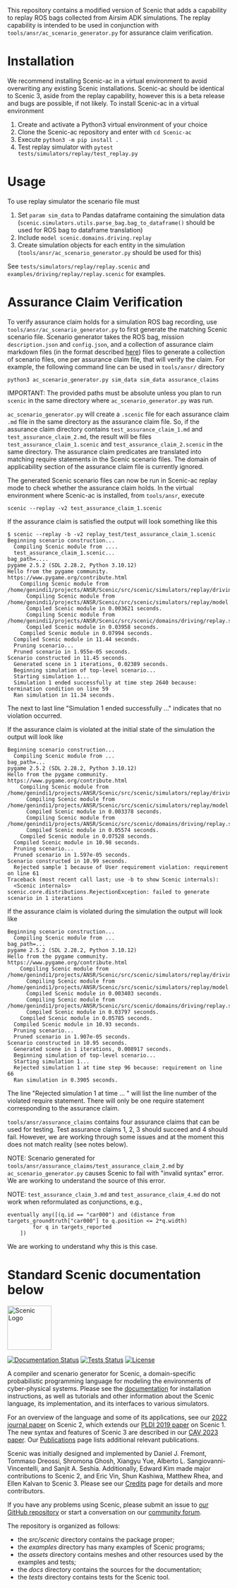 This repository contains a modified version of Scenic that adds a capability to replay ROS bags
collected from Airsim ADK simulations. The replay capability is intended to be used in conjunction
with `tools/ansr/ac_scenario_generator.py` for assurance claim verification.

# Installation
We recommend installing Scenic-ac in a virtual environment to avoid overwriting any existing Scenic
installations. Scenic-ac should be identical to Scenic 3, aside from the replay capability, however
this is a beta release and bugs are possible, if not likely. To install Scenic-ac in a virtual
environment

1. Create and activate a Python3 virtual environment of your choice
2. Clone the Scenic-ac repository and enter with `cd Scenic-ac`
3. Execute `python3 -m pip install .`
4. Test replay simulator with `pytest tests/simulators/replay/test_replay.py`

# Usage
To use replay simulator the scenario file must

1. Set `param sim_data` to Pandas dataframe containing the simulation data (`scenic.simulators.utils.parse_bag.bag_to_dataframe()` should be used for ROS bag to dataframe translation)
2. Include `model scenic.domains.driving.replay`
3. Create simulation objects for each entity in the simulation (`tools/ansr/ac_scenario_generator.py` should
be used for this)

See `tests/simulators/replay/replay.scenic` and `examples/driving/replay/replay.scenic` for examples.

# Assurance Claim Verification
To verify assurance claim holds for a simulation ROS bag recording, use
`tools/ansr/ac_scenario_generator.py` to first generate the matching Scenic scenario file. Scenario
generator takes the ROS bag, mission `description.json` and `config.json`, and a collection of
assurance claim markdown files (in the format described
[here](https://github.com/darpa-ansr/assurance-claims/blob/main/eval02/assurance_claim_formalism.md))
files to generate a collection of scenario files, one per assurance claim file, that will verify the
claim. For example, the following command line can be used in `tools/ansr/` directory

```
python3 ac_scenario_generator.py sim_data sim_data assurance_claims
```

IMPORTANT: The provided paths must be absolute unless you plan to run `scenic` in the same directory
where `ac_scenario_generator.py` was run.

`ac_scenario_generator.py` will create a `.scenic` file for each assurance claim `.md` file in the
same directory as the assurance claim file. So, if the assurance claim directory contains
`test_assurance_claim_1.md` and `test_assurance_claim_2.md`, the result will be files
`test_assurance_claim_1.scenic` and `test_assurance_claim_2.scenic` in the same directory. The
assurance claim predicates are translated into matching require statements in the Scenic scenario
files. The domain of applicability section of the assurance claim file is currently ignored.

The generated Scenic scenario files can now be run in Scenic-ac replay mode to check whether the
assurance claim holds. In the virtual environment where Scenic-ac is installed, from
`tools/ansr`, execute

```
scenic --replay -v2 test_assurance_claim_1.scenic
```

If the assurance claim is satisfied the output will look something like this

```
$ scenic --replay -b -v2 replay_test/test_assurance_claim_1.scenic
Beginning scenario construction...
  Compiling Scenic module from ....
  test_assurance_claim_1.scenic...
bag_path=....
pygame 2.5.2 (SDL 2.28.2, Python 3.10.12)
Hello from the pygame community. https://www.pygame.org/contribute.html
    Compiling Scenic module from /home/genindi1/projects/ANSR/Scenic/src/scenic/simulators/replay/driving_model.scenic...
      Compiling Scenic module from /home/genindi1/projects/ANSR/Scenic/src/scenic/simulators/replay/model.scenic...
      Compiled Scenic module in 0.003621 seconds.
      Compiling Scenic module from /home/genindi1/projects/ANSR/Scenic/src/scenic/domains/driving/replay.scenic...
      Compiled Scenic module in 0.03958 seconds.
    Compiled Scenic module in 0.07994 seconds.
  Compiled Scenic module in 11.44 seconds.
  Pruning scenario...
  Pruned scenario in 1.955e-05 seconds.
Scenario constructed in 11.45 seconds.
  Generated scene in 1 iterations, 0.02389 seconds.
  Beginning simulation of top-level scenario...
  Starting simulation 1...
  Simulation 1 ended successfully at time step 2640 because: termination condition on line 59
  Ran simulation in 11.34 seconds.
```

The next to last line "Simulation 1 ended successfully ..." indicates that no violation occurred.

If the assurance claim is violated at the initial state of the simulation the output will look like

```
Beginning scenario construction...
  Compiling Scenic module from ...
bag_path=...
pygame 2.5.2 (SDL 2.28.2, Python 3.10.12)
Hello from the pygame community. https://www.pygame.org/contribute.html
    Compiling Scenic module from /home/genindi1/projects/ANSR/Scenic/src/scenic/simulators/replay/driving_model.scenic...
      Compiling Scenic module from /home/genindi1/projects/ANSR/Scenic/src/scenic/simulators/replay/model.scenic...
      Compiled Scenic module in 0.003378 seconds.
      Compiling Scenic module from /home/genindi1/projects/ANSR/Scenic/src/scenic/domains/driving/replay.scenic...
      Compiled Scenic module in 0.05574 seconds.
    Compiled Scenic module in 0.07528 seconds.
  Compiled Scenic module in 10.98 seconds.
  Pruning scenario...
  Pruned scenario in 1.597e-05 seconds.
Scenario constructed in 10.99 seconds.
  Rejected sample 1 because of User requirement violation: requirement on line 61
Traceback (most recent call last; use -b to show Scenic internals):
  <Scenic internals>
scenic.core.distributions.RejectionException: failed to generate scenario in 1 iterations
```

If the assurance claim is violated during the simulation the output will look like

```
Beginning scenario construction...
  Compiling Scenic module from ...
bag_path=...
pygame 2.5.2 (SDL 2.28.2, Python 3.10.12)
Hello from the pygame community. https://www.pygame.org/contribute.html
    Compiling Scenic module from /home/genindi1/projects/ANSR/Scenic/src/scenic/simulators/replay/driving_model.scenic...
      Compiling Scenic module from /home/genindi1/projects/ANSR/Scenic/src/scenic/simulators/replay/model.scenic...
      Compiled Scenic module in 0.003403 seconds.
      Compiling Scenic module from /home/genindi1/projects/ANSR/Scenic/src/scenic/domains/driving/replay.scenic...
      Compiled Scenic module in 0.03797 seconds.
    Compiled Scenic module in 0.05785 seconds.
  Compiled Scenic module in 10.93 seconds.
  Pruning scenario...
  Pruned scenario in 1.907e-05 seconds.
Scenario constructed in 10.95 seconds.
  Generated scene in 1 iterations, 0.008917 seconds.
  Beginning simulation of top-level scenario...
  Starting simulation 1...
  Rejected simulation 1 at time step 96 because: requirement on line 66
  Ran simulation in 0.3905 seconds.
```

The line "Rejected simulation 1 at time ... " will list the line number of the violated require
statement. There will only be one require statement corresponding to the assurance claim.

`tools/ansr/assurance_claims` contains four assurance claims that can be used for testing. Test
assurance claims 1, 2, 3 should succeed and 4 should fail. However, we are working through some
issues and at the moment this does not match reality (see notes below).

NOTE: Scenario generated for `tools/ansr/assurance_claims/test_assurance_claim_2.md` by
`ac_scenario_generator.py` causes Scenic to fail with "invalid syntax" error. We are working
to understand the source of this error.

NOTE: `test_assurance_claim_3.md` and `test_assurance_claim_4.md` do not work when reformulated
as conjunctions, e.g.,
```
eventually any([(q.id == "car000") and (distance from targets_groundtruth["car000"] to q.position <= 2*q.width)
        for q in targets_reported
    ])
```
We are working to understand why this is this case.

# Standard Scenic documentation below

[<img src="https://docs.scenic-lang.org/en/latest/_static/logo-full.svg" alt="Scenic Logo" height="100">](https://scenic-lang.org/)

[![Documentation Status](https://readthedocs.org/projects/scenic-lang/badge/?version=latest)](https://docs.scenic-lang.org/en/latest/?badge=latest)
[![Tests Status](https://github.com/BerkeleyLearnVerify/Scenic/actions/workflows/run-tests.yml/badge.svg)](https://github.com/BerkeleyLearnVerify/Scenic/actions/workflows/run-tests.yml)
[![License](https://img.shields.io/badge/License-BSD%203--Clause-blue.svg)](https://opensource.org/licenses/BSD-3-Clause)

A compiler and scenario generator for Scenic, a domain-specific probabilistic programming language for modeling the environments of cyber-physical systems.
Please see the [documentation](https://docs.scenic-lang.org/) for installation instructions, as well as tutorials and other information about the Scenic language, its implementation, and its interfaces to various simulators.

For an overview of the language and some of its applications, see our [2022 journal paper](https://link.springer.com/article/10.1007/s10994-021-06120-5) on Scenic 2, which extends our [PLDI 2019 paper](https://arxiv.org/abs/1809.09310) on Scenic 1.
The new syntax and features of Scenic 3 are described in our [CAV 2023 paper](https://arxiv.org/abs/2307.03325).
Our [Publications](https://docs.scenic-lang.org/en/latest/publications.html) page lists additional relevant publications.

Scenic was initially designed and implemented by Daniel J. Fremont, Tommaso Dreossi, Shromona Ghosh, Xiangyu Yue, Alberto L. Sangiovanni-Vincentelli, and Sanjit A. Seshia.
Additionally, Edward Kim made major contributions to Scenic 2, and Eric Vin, Shun Kashiwa, Matthew Rhea, and Ellen Kalvan to Scenic 3.
Please see our [Credits](https://docs.scenic-lang.org/en/latest/credits.html) page for details and more contributors.

If you have any problems using Scenic, please submit an issue to [our GitHub repository](https://github.com/BerkeleyLearnVerify/Scenic) or start a conversation on our [community forum](https://forum.scenic-lang.org/).

The repository is organized as follows:

* the _src/scenic_ directory contains the package proper;
* the _examples_ directory has many examples of Scenic programs;
* the _assets_ directory contains meshes and other resources used by the examples and tests;
* the _docs_ directory contains the sources for the documentation;
* the _tests_ directory contains tests for the Scenic tool.
